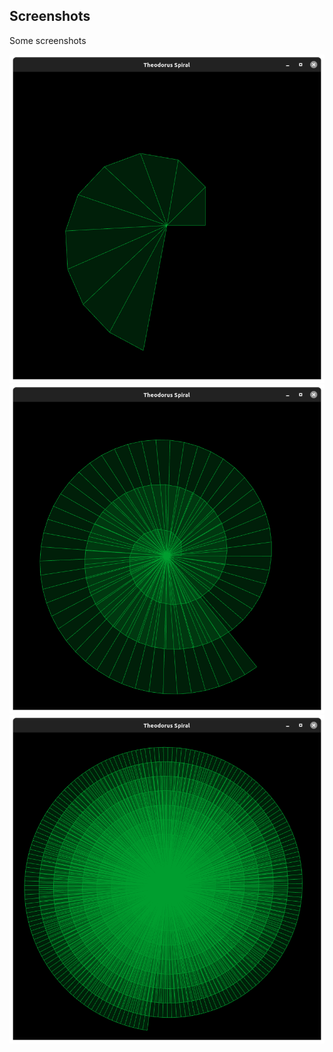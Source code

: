 ## Screenshots
Some screenshots

![Screenshot 1](/screenshots/screenshot1.png)
![Screenshot 2](/screenshots/screenshot2.png)
![Screenshot 3](/screenshots/screenshot3.png)
